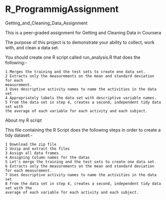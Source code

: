 # R_ProgrammigAssignment
Getting_and_Cleaning_Data_Assignment

This is a peer-graded assignment for Getting and Cleaning Data in Coursera

The purpose of this project is to demonstrate your ability to collect, work with, and clean a data set.

You should create one R script called run_analysis.R that does the following:-

    1 Merges the training and the test sets to create one data set.
    2 Extracts only the measurements on the mean and standard deviation for each
    measurement.
    3 Uses descriptive activity names to name the activities in the data set
    4 Appropriately labels the data set with descriptive variable names.
    5 From the data set in step 4, creates a second, independent tidy data set with
    the average of each variable for each activity and each subject.

About my R script

This file containing the R Script does the following steps in order to create a tidy dataset:-

    1 Download the zip file
    2 Unzip and extract the files
    3 Assign all data frames
    4 Assigning Column names for the datas
    5 Let's merge the training and the test sets to create one data set.
    6 Extracts only the measurements on the mean and standard deviation for each measurement.
    7 Uses descriptive activity names to name the activities in the data set
    8 From the data set in step 4, creates a second, independent tidy data set with the 
    average of each variable for each activity and each subject.
